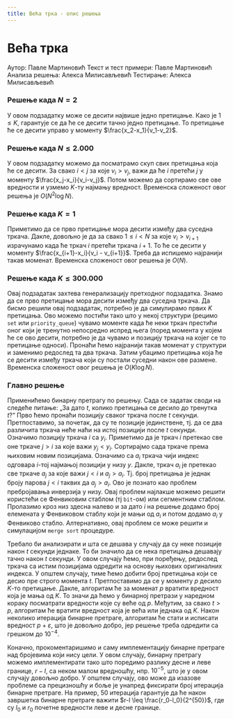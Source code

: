 ```yaml
---
title: Већа трка - опис решења
---
```


# Већа трка

Аутор: Павле Мартиновић
Текст и тест примери: Павле Мартиновић
Анализа решења: Алекса Милисављевић
Тестирање: Алекса Милисављевић


### Решење када $N=2$

У овом подзадатку може се десити највише једно претицање. Како је $1 \leq K$, гарантује се да ће се десити тачно једно претицање. То претицање ће се десити управо у моменту $\frac{x_2-x_1}{v_1-v_2}$.


### Решење када $N \leq 2.000$

У овом подзадатку можемо да посматрамо скуп свих претицања која ће се десити. За свако $i<j$ за које $v_i > v_j$, важи да ће $i$ претећи $j$ у моменту $\frac{x_j-x_i}{v_i-v_j}$. Потом можемо да сортирамо све ове вредности и узмемо $K$-ту најмању вредност. Временска сложеност овог решења је $O(N^2 \log N)$.

### Решење када $K = 1$

Приметимо да се прво претицање мора десити између два суседна тркача. Дакле, довољно је да за свако $1 \leq i < N$ за које $v_i > v_{i+1}$ израчунамо када ће тркач $i$ претећи тркача $i+1$. То ће се десити у моменту $\frac{x_{i+1}-x_i}{v_i - v_{i+1}}$. Треба да испишемо најранији такав моменат. Временска сложеност овог решења је $O(N)$.

### Решење када $K \leq 300.000$

Овај подзадатак захтева генерализацију претходног подзадатка. Знамо да се прво претицање мора десити између два суседна тркача. Да бисмо решили овај подзадатак, потребно је да симулирамо првих $K$ претицања. Ово можемо постићи тако што у некој структури (рецимо `set` или `priority_queue`) чувамо моменте када ће неки тркач престићи оног који је тренутно непосредно испред њега (поред момента у којем ће се ово десити, потребно је да чувамо и позицију тркача на којег се то претицање односи). Пронаћи ћемо најранији такав моменат у структури и заменимо редослед та два тркача. Затим убацимо претицања која ће се десити између тркача који су постали суседни након ове размене. Временска сложеност овог решења је $O(K \log N)$.

### Главно решење

Применићемо бинарну претрагу по решењу. Сада се задатак своди на следеће питање: „За дато $t$, колико претицања се десило до тренутка $t$?“ Прво ћемо пронаћи позицију сваког тркача после $t$ секунди. Претпоставимо, за почетак, да су те позиције јединствене, тј. да се два различита тркача неће наћи на истој позицији после $t$ секунди. Означимо позицију тркача $i$ са $y_i$. Приметимо да је тркач $i$ претекао све оне тркаче $j>i$ за које важи $y_j < y_i$. Сортирајмо сада тркаче према њиховим новим позицијама. Означимо са $a_i$ тркача чији индекс одговара $i$-тој најмањој позицији у низу $y$. Дакле, тркач $a_i$ је претекао све тркаче $a_j$ за које важи $j<i$ и $a_j>a_i$. Тј. број претицања је једнак броју парова $j<i$ таквих да $a_j > a_i$. Ово је познато као проблем пребројавања инверзија у низу. Овај проблем најлакше можемо решити користећи се Фенвиковим стаблом (тј `bit`-ом) или сегментним стаблом. Пролазимо кроз низ здесна налево и за дато $i$ на решење додамо број елемената у Фенвиковом стаблу који је мањи од $a_i$ и потом додамо $a_i$ у Фенвиково стабло. Алтернативно, овај проблем се може решити и симулацијом `merge sort` процедуре. 

Требало би анализирати и шта се дешава у случају да су неке позиције након $t$ секунди једнаке. То би значило да се нека претицања дешавају тачно након $t$ секунди. У овом случају ћемо, при поређењу, редослед тркача са истим позицијама одредити на основу њихових оригиналних индекса. У општем случају, тиме ћемо добити број претицања који се десио пре строго момента $t$. Претпоставимо да се у моменту $p$ десило $K$-то претицање. Дакле, алгоритам ће за моменат $p$ вратити вредност која је мања од $K$. То значи да ћемо у бинарној претрази у наредном кораку посматрати вредности које су веће од $p$. Међутим, за свако $t>p$, алгоритам ће вратити вредност која је већа или једнака од $K$. Након неколико итерација бинарне претраге, алгоритам ће стати и исписати вредност $p + \varepsilon$, што је довољно добро, јер решење треба одредити са грешком до $10^{-4}$. 

Коначно, прокоментаришимо и саму имплементацију бинарне претраге над бројевима који нису цели. У овом случају, бинарну претрагу можемо имплементирати тако што поредимо разлику десне и леве границе, $r-l$, са неком малом вредношћу, нпр. $10^{-5}$, што је у овом случају довољно добро. У општем случају, ово може да изазове проблеме са прецизношћу и боље је унапред фиксирати број итерација бинарне претраге. На пример, $50$ итерација гарантује да ће након завршетка бинарне претраге важити $r-l \leq \frac{r_0-l_0}{2^{50}}$, где су $l_0$ и $r_0$ почетне вредности леве и десне границе. 
